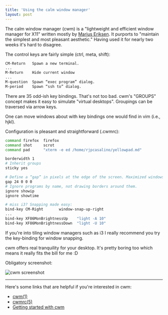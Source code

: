 ```yaml
---
title: 'Using the calm window manager'
layout: post
---
```


The calm window manager (cwm) is a "lightweight and efficient window manager for X11" written mostly by [Marius Eriksen](https://monkey.org/~marius/). It purports to "maintain the simplest and most pleasant aesthetic." Having used it for nearly two weeks it's hard to disagree. 

The control keys are fairly simple (ctrl, meta, shift):

```bash
CM-Return	Spawn a new terminal.
...
M-Return	Hide current window
...
M-question	Spawn “exec program” dialog.
M-period	Spawn “ssh to” dialog.
```

There are 35 odd-ish key bindings. That's not too bad. cwm's "GROUPS" concept makes it easy to simulate "virtual desktops". Groupings can be traversed via arrow keys. 

One can move windows about with key bindings one would find in vim (i.e., hjkl).

Configuration is pleasant and straightforward (.cwmrc):

```bash
command firefox  firefox
command shot	 scrot
command pad 	 "xterm -e ed /home/rjpcasalino/yellowpad.md"

borderwidth 1
# Inherit groups 
sticky yes

# Define a “gap” in pixels at the edge of the screen. Maximized windows will not overlap gap area.
gap 24 0 0 0
# Ignore programs by name, not drawing borders around them.
ignore showip 
ignore showtime

# miss i3? Snapping made easy:
bind-key CM-Right		window-snap-up-right
...
bind-key XF86MonBrightnessUp	"light -A 10"
bind-key XF86MonBrightnessDown	"light -U 10"
```

If you're into tiling window managers such as i3 I really recommend you try the key-binding for window snapping. 

cwm offers real tranquility for your desktop. It's pretty boring too which means it really fits the bill for me :D

Obligatory screenshot:

![cwm screenshot](https://wiki.boringtranquility.io/assets/imgs/cwm_grab.png)

<hr>

Here's some links that are helpful if you're interested in cwm:

* [cwm(1)](https://man.openbsd.org/cwm.1)
* [cwmrc(5)](https://man.openbsd.org/cwmrc.5)
* [Getting started with cwm](https://undeadly.org/cgi?action=article&sid=20090502141551)






